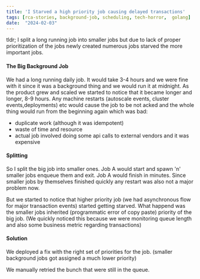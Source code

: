 ```yaml
---
title: 'I Starved a high priority job causing delayed transactions'
tags: [rca-stories, background-job, scheduling, tech-horror,  golang]
date:  "2024-02-03"
---
```



tldr; I split a long running job into smaller jobs but due to lack of proper prioritization of the jobs newly created numerous jobs starved the more important jobs.

#### The Big Background Job

We had a long running daily job. It would take 3-4 hours and we were fine with it since it was a background thing and we would run it at midnight. As the product grew and scaled we started to notice that it became longer and longer, 8-9 hours. Any machine restarts (autoscale events, cluster events,deployments) etc would cause the job to be not acked and the whole thing would run from the beginning again which was bad:
- duplicate work (although it was idempotent) 
- waste of time and resource
- actual job involved doing some api calls to external vendors and it was expensive


#### Splitting
So I split the big job into smaller ones. Job A would start and spawn 'n' smaller jobs enqueue them and exit. Job A would finish in minutes. Since smaller jobs by themselves finished quickly any restart was also not a major problem now.

But we started to notice that higher priority job (we had asynchronous flow for major transaction events) started getting starved. What happend was the smaller jobs inherited (programmatic error of copy paste) priority of the big job. (We quickly noticed this because we were monitoring queue length and also some business metric regarding transactions)


#### Solution
We deployed a fix with the right set of priorities for the job. (smaller background jobs got assigned a much lower priority)

We manually retried the bunch that were still in the queue.